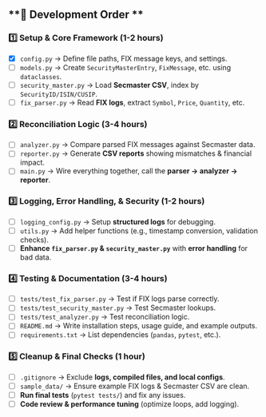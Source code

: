 ## **📌 Development Order **

### **1️⃣ Setup & Core Framework (1-2 hours)**
- [x] `config.py` → Define file paths, FIX message keys, and settings.  
- [ ] `models.py` → Create `SecurityMasterEntry`, `FixMessage`, etc. using `dataclasses`.  
- [ ] `security_master.py` → Load **Secmaster CSV**, index by `SecurityID/ISIN/CUSIP`.  
- [ ] `fix_parser.py` → Read **FIX logs**, extract `Symbol`, `Price`, `Quantity`, etc.  

### **2️⃣ Reconciliation Logic (3-4 hours)**
- [ ] `analyzer.py` → Compare parsed FIX messages against Secmaster data.  
- [ ] `reporter.py` → Generate **CSV reports** showing mismatches & financial impact.  
- [ ] `main.py` → Wire everything together, call the **parser → analyzer → reporter**.  

### **3️⃣ Logging, Error Handling, & Security (1-2 hours)**
- [ ] `logging_config.py` → Setup **structured logs** for debugging.  
- [ ] `utils.py` → Add helper functions (e.g., timestamp conversion, validation checks).  
- [ ] **Enhance `fix_parser.py` & `security_master.py`** with **error handling** for bad data.  

### **4️⃣ Testing & Documentation (3-4 hours)**
- [ ] `tests/test_fix_parser.py` → Test if FIX logs parse correctly.  
- [ ] `tests/test_security_master.py` → Test Secmaster lookups.  
- [ ] `tests/test_analyzer.py` → Test reconciliation logic.  
- [ ] `README.md` → Write installation steps, usage guide, and example outputs.  
- [ ] `requirements.txt` → List dependencies (`pandas`, `pytest`, etc.).  

### **5️⃣ Cleanup & Final Checks (1 hour)**
- [ ] `.gitignore` → Exclude **logs, compiled files, and local configs**.  
- [ ] `sample_data/` → Ensure example FIX logs & Secmaster CSV are clean.  
- [ ] **Run final tests** (`pytest tests/`) and fix any issues.  
- [ ] **Code review & performance tuning** (optimize loops, add logging).  
